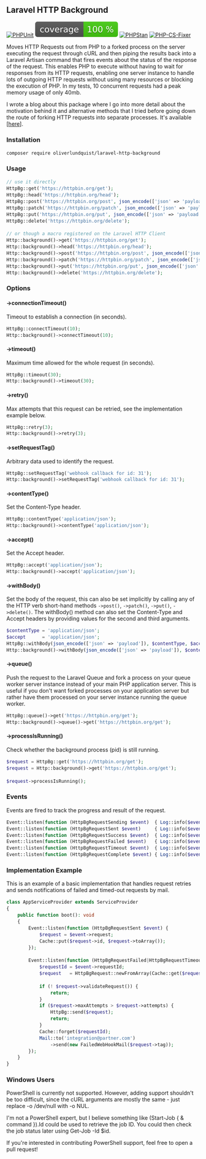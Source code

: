 ## Laravel HTTP Background

[![PHPUnit](https://github.com/oliverlundquist/laravel-http-background/actions/workflows/phpunit.yml/badge.svg?branch=master)](https://github.com/oliverlundquist/laravel-http-background/actions/workflows/phpunit.yml)
[![Coverage](https://raw.githubusercontent.com/oliverlundquist/laravel-http-background/refs/heads/image-data/coverage.svg)](https://github.com/oliverlundquist/laravel-http-background/actions/workflows/coverage.yml)
[![PHPStan](https://github.com/oliverlundquist/laravel-http-background/actions/workflows/phpstan.yml/badge.svg?branch=master)](https://github.com/oliverlundquist/laravel-http-background/actions/workflows/phpstan.yml)
[![PHP-CS-Fixer](https://github.com/oliverlundquist/laravel-http-background/actions/workflows/php-cs-fixer.yml/badge.svg?branch=master)](https://github.com/oliverlundquist/laravel-http-background/actions/workflows/php-cs-fixer.yml)

Moves HTTP Requests out from PHP to a forked process on the server executing the request through cURL and then piping the results back into a Laravel Artisan command that fires events about the status of the response of the request. This enables PHP to execute without having to wait for responses from its HTTP requests, enabling one server instance to handle lots of outgoing HTTP requests without using many resources or blocking the execution of PHP. In my tests, 10 concurrent requests had a peak memory usage of only 40mb.

I wrote a blog about this package where I go into more detail about the motivation behind it and alternative methods that I tried before going down the route of forking HTTP requests into separate processes. It's available [<a href="https://oliverlundquist.com/2025/07/20/performing-http-requests-in-background.html" target="_blank">here</a>].

### Installation

```
composer require oliverlundquist/laravel-http-background
```

### Usage

```php
// use it directly
HttpBg::get('https://httpbin.org/get');
HttpBg::head('https://httpbin.org/head');
HttpBg::post('https://httpbin.org/post', json_encode(['json' => 'payload']));
HttpBg::patch('https://httpbin.org/patch', json_encode(['json' => 'payload']));
HttpBg::put('https://httpbin.org/put', json_encode(['json' => 'payload']));
HttpBg::delete('https://httpbin.org/delete');

// or though a macro registered on the Laravel HTTP Client
Http::background()->get('https://httpbin.org/get');
Http::background()->head('https://httpbin.org/head');
Http::background()->post('https://httpbin.org/post', json_encode(['json' => 'payload']));
Http::background()->patch('https://httpbin.org/patch', json_encode(['json' => 'payload']));
Http::background()->put('https://httpbin.org/put', json_encode(['json' => 'payload']));
Http::background()->delete('https://httpbin.org/delete');
```

### Options

#### ->connectionTimeout()
Timeout to establish a connection (in seconds).
```php
HttpBg::connectTimeout(10);
Http::background()->connectTimeout(10);
```

#### ->timeout()
Maximum time allowed for the whole request (in seconds).
```php
HttpBg::timeout(30);
Http::background()->timeout(30);
```

#### ->retry()
Max attempts that this request can be retried, see the implementation example below.
```php
HttpBg::retry(3);
Http::background()->retry(3);
```

#### ->setRequestTag()
Arbitrary data used to identify the request.
```php
HttpBg::setRequestTag('webhook callback for id: 31');
Http::background()->setRequestTag('webhook callback for id: 31');
```

#### ->contentType()
Set the Content-Type header.
```php
HttpBg::contentType('application/json');
Http::background()->contentType('application/json');
```

#### ->accept()
Set the Accept header.
```php
HttpBg::accept('application/json');
Http::background()->accept('application/json');
```

#### ->withBody()
Set the body of the request, this can also be set implicitly by calling any of the HTTP verb short-hand methods `->post()`, `->patch()`, `->put()`, `->delete()`. The withBody() method can also set the Content-Type and Accept headers by providing values for the second and third arguments.
```php
$contentType = 'application/json';
$accept      = 'application/json';
HttpBg::withBody(json_encode(['json' => 'payload']), $contentType, $accept);
Http::background()->withBody(json_encode(['json' => 'payload']), $contentType, $accept);
```

#### ->queue()
Push the request to the Laravel Queue and fork a process on your queue worker server instance instead of your main PHP application server. This is useful if you don't want forked processes on your application server but rather have them processed on your server instance running the queue worker.
```php
HttpBg::queue()->get('https://httpbin.org/get');
Http::background()->queue()->get('https://httpbin.org/get');
```

#### ->processIsRunning()
Check whether the background process (pid) is still running.
```php
$request = HttpBg::get('https://httpbin.org/get');
$request = Http::background()->get('https://httpbin.org/get');

$request->processIsRunning();
```

### Events

Events are fired to track the progress and result of the request.

```php
Event::listen(function (HttpBgRequestSending $event)  { Log::info($event->request); });
Event::listen(function (HttpBgRequestSent $event)     { Log::info($event->request); });
Event::listen(function (HttpBgRequestSuccess $event)  { Log::info($event->requestId); });
Event::listen(function (HttpBgRequestFailed $event)   { Log::info($event->requestId); });
Event::listen(function (HttpBgRequestTimeout $event)  { Log::info($event->requestId); });
Event::listen(function (HttpBgRequestComplete $event) { Log::info($event->requestId); });
```

### Implementation Example

This is an example of a basic implementation that handles request retries and sends notifications of failed and timed-out requests by mail.

```php
class AppServiceProvider extends ServiceProvider
{
    public function boot(): void
    {
        Event::listen(function (HttpBgRequestSent $event) {
            $request = $event->request;
            Cache::put($request->id, $request->toArray());
        });

        Event::listen(function (HttpBgRequestFailed|HttpBgRequestTimeout $event) {
            $requestId = $event->requestId;
            $request   = HttpBgRequest::newFromArray(Cache::get($requestId, []));

            if (! $request->validateRequest()) {
                return;
            }
            if ($request->maxAttempts > $request->attempts) {
                HttpBg::send($request);
                return;
            }
            Cache::forget($requestId);
            Mail::to('integration@partner.com')
                ->send(new FailedWebHookMail($request->tag));
        });
    }
}
```

### Windows Users

PowerShell is currently not supported. However, adding support shouldn't be too difficult, since the cURL arguments are mostly the same - just replace -o /dev/null with -o NUL.

I'm not a PowerShell expert, but I believe something like (Start-Job { & command }).Id could be used to retrieve the job ID. You could then check the job status later using Get-Job -Id $id.

If you're interested in contributing PowerShell support, feel free to open a pull request!
